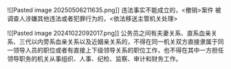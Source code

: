 
![[Pasted image 20250506211635.png]]
违法事实不能成立的，<撤销>案件
被调查人涉嫌其他违法或者犯罪行为的，<依法移送主管机关处理>

![[Pasted image 20241022092017.png]]
公务员之间有夫妻关系、直系血亲关系、三代以内旁系血亲关系以及近姻亲关系的，不得在同一机关双方直接隶属于同一领导人员的职位或者有直接上下级领导关系的职位工作，也不得在其中一方担任领导职务的机关从事组织、人事、纪检、监察、审计和财务工作。

